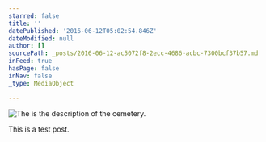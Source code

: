 ```yaml
---
starred: false
title: ''
datePublished: '2016-06-12T05:02:54.846Z'
dateModified: null
author: []
sourcePath: _posts/2016-06-12-ac5072f8-2ecc-4686-acbc-7300bcf37b57.md
inFeed: true
hasPage: false
inNav: false
_type: MediaObject

---
```

![The is the description of the cemetery.](https://the-grid-user-content.s3-us-west-2.amazonaws.com/2f43db4e-e59c-4e40-9596-d083bae50c0a.jpg)

This is a test post.